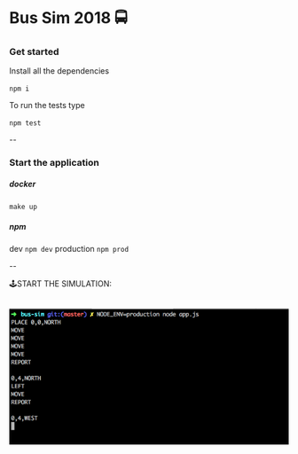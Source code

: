 # Bus Sim 2018 🚍


### Get started
Install all the dependencies

`npm i`

To run the tests type

 `npm test`
 
 --
 
 ### Start the application
 
##### docker

 `make up`
 
 
 ##### npm
 
 dev `npm dev`
 production `npm prod`
 
 --
 
🕹START THE SIMULATION:

 ![alt text](./docs/example.png "Logo Title Text 1")
 --